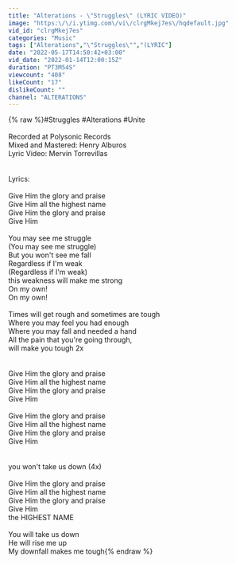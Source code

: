 ```yaml
---
title: "Alterations - \"Struggles\" (LYRIC VIDEO)"
image: "https:\/\/i.ytimg.com\/vi\/clrgMkej7es\/hqdefault.jpg"
vid_id: "clrgMkej7es"
categories: "Music"
tags: ["Alterations","\"Struggles\"","(LYRIC"]
date: "2022-05-17T14:50:42+03:00"
vid_date: "2022-01-14T12:00:15Z"
duration: "PT3M54S"
viewcount: "408"
likeCount: "17"
dislikeCount: ""
channel: "ALTERATIONS"
---
```

{% raw %}#Struggles #Alterations #Unite <br /><br />Recorded at Polysonic Records<br />Mixed and Mastered: Henry Alburos<br />Lyric Video: Mervin Torrevillas<br /><br /><br />Lyrics:<br /><br />Give Him the glory and praise<br />Give Him all the highest name<br />Give Him the glory and praise<br />Give Him<br /><br />You may see me struggle<br />(You may see me struggle)<br />But you won't see me fall<br />Regardless if I'm weak<br />(Regardless if I'm weak)<br />this weakness will make me strong<br />On my own! <br />On my own!<br /><br />Times will get rough and sometimes are tough <br />Where you may feel you had enough<br />Where you may fall and needed a hand<br />All the pain that you're going through,<br />will make you tough 2x<br /><br /><br />Give Him the glory and praise<br />Give Him all the highest name<br />Give Him the glory and praise<br />Give Him <br /><br />Give Him the glory and praise<br />Give Him all the highest name<br />Give Him the glory and praise<br />Give Him <br /><br /><br />you won't take us down (4x)<br /><br />Give Him the glory and praise<br />Give Him all the highest name<br />Give Him the glory and praise<br />Give Him<br />the HIGHEST NAME<br /><br />You will take us down <br />He will rise me up<br />My downfall makes me tough{% endraw %}
